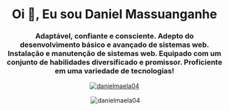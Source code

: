 <h1 align="center">Oi 👋, Eu sou Daniel Massuanganhe</h1>
<h3 align="center">Adaptável, confiante e consciente.
Adepto do desenvolvimento básico e
avançado de sistemas web.
Instalação e manutenção de sistemas
web. Equipado com um conjunto de
habilidades diversificado e promissor.
Proficiente em uma variedade de
tecnologias!</h3>

<p align="center"> <a href="https://github.com/ryo- ma/github-profile-trophy"><img src="https://github-profile-trophy.vercel.app/?username=danielmaela04" alt="danielmaela04" /></a> 

<p align="center"> <img align="center" src="https://github-readme-stats.vercel.app/api?username=danielmaela04&show_icons=true&locale=en" alt="danielmaela04"/> </p>

<p align="center'><img align="center" src="https://github-readme-streak-stats.herokuapp.com/?user=danielmaela04&" alt="danielmaela04"/></p>

